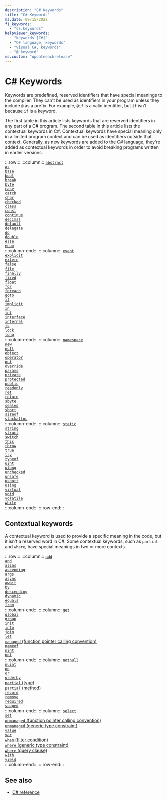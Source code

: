 ```yaml
---
description: "C# Keywords"
title: "C# Keywords"
ms.date: 09/15/2022
f1_keywords: 
  - "cs.keywords"
helpviewer_keywords:
  - "keywords [C#]"
  - "C# language, keywords"
  - "Visual C#, keywords"
  - "@ keyword"
ms.custom: "updateeachrelease"
---
```

# C# Keywords

Keywords are predefined, reserved identifiers that have special meanings to the compiler. They can't be used as identifiers in your program unless they include `@` as a prefix. For example, `@if` is a valid identifier, but `if` isn't because `if` is a keyword.

The first table in this article lists keywords that are reserved identifiers in any part of a C# program. The second table in this article lists the contextual keywords in C#. Contextual keywords have special meaning only in a limited program context and can be used as identifiers outside that context. Generally, as new keywords are added to the C# language, they're added as contextual keywords in order to avoid breaking programs written in earlier versions.

:::row:::
    :::column:::
        [`abstract`](abstract.md)  
        [`as`](../operators/type-testing-and-cast.md#as-operator)  
        [`base`](base.md)  
        [`bool`](../builtin-types/bool.md)  
        [`break`](../statements/jump-statements.md#the-break-statement)  
        [`byte`](../builtin-types/integral-numeric-types.md)  
        [`case`](../statements/selection-statements.md#the-switch-statement)  
        [`catch`](try-catch.md)  
        [`char`](../builtin-types/char.md)  
        [`checked`](../statements/checked-and-unchecked.md)  
        [`class`](class.md)  
        [`const`](const.md)  
        [`continue`](../statements/jump-statements.md#the-continue-statement)  
        [`decimal`](../builtin-types/floating-point-numeric-types.md)  
        [`default`](default.md)  
        [`delegate`](../builtin-types/reference-types.md)  
        [`do`](../statements/iteration-statements.md#the-do-statement)  
        [`double`](../builtin-types/floating-point-numeric-types.md)  
        [`else`](../statements/selection-statements.md#the-if-statement)  
        [`enum`](../builtin-types/enum.md)  
    :::column-end:::
    :::column:::
        [`event`](event.md)  
        [`explicit`](../operators/user-defined-conversion-operators.md)  
        [`extern`](extern.md)  
        [`false`](../builtin-types/bool.md)  
        [`file`](file.md)  
        [`finally`](try-finally.md)  
        [`fixed`](../statements/fixed.md)  
        [`float`](../builtin-types/floating-point-numeric-types.md)  
        [`for`](../statements/iteration-statements.md#the-for-statement)  
        [`foreach`](../statements/iteration-statements.md#the-foreach-statement)  
        [`goto`](../statements/jump-statements.md#the-goto-statement)  
        [`if`](../statements/selection-statements.md#the-if-statement)  
        [`implicit`](../operators/user-defined-conversion-operators.md)  
        [`in`](in.md)  
        [`int`](../builtin-types/integral-numeric-types.md)  
        [`interface`](interface.md)  
        [`internal`](internal.md)  
        [`is`](../operators/is.md)  
        [`lock`](../statements/lock.md)  
        [`long`](../builtin-types/integral-numeric-types.md)  
    :::column-end:::
    :::column:::
        [`namespace`](namespace.md)  
        [`new`](../operators/new-operator.md)  
        [`null`](null.md)  
        [`object`](../builtin-types/reference-types.md)  
        [`operator`](../operators/operator-overloading.md)  
        [`out`](out.md)  
        [`override`](override.md)  
        [`params`](params.md)  
        [`private`](private.md)  
        [`protected`](protected.md)  
        [`public`](public.md)  
        [`readonly`](readonly.md)  
        [`ref`](ref.md)  
        [`return`](../statements/jump-statements.md#the-return-statement)  
        [`sbyte`](../builtin-types/integral-numeric-types.md)  
        [`sealed`](sealed.md)  
        [`short`](../builtin-types/integral-numeric-types.md)  
        [`sizeof`](../operators/sizeof.md)  
        [`stackalloc`](../operators/stackalloc.md)  
    :::column-end:::
    :::column:::
        [`static`](static.md)  
        [`string`](../builtin-types/reference-types.md)  
        [`struct`](../builtin-types/struct.md)  
        [`switch`](../operators/switch-expression.md)  
        [`this`](this.md)  
        [`throw`](throw.md)  
        [`true`](../builtin-types/bool.md)  
        [`try`](try-catch.md)  
        [`typeof`](../operators/type-testing-and-cast.md#typeof-operator)  
        [`uint`](../builtin-types/integral-numeric-types.md)  
        [`ulong`](../builtin-types/integral-numeric-types.md)  
        [`unchecked`](../statements/checked-and-unchecked.md)  
        [`unsafe`](unsafe.md)  
        [`ushort`](../builtin-types/integral-numeric-types.md)  
        [`using`](using.md)  
        [`virtual`](virtual.md)  
        [`void`](../builtin-types/void.md)  
        [`volatile`](volatile.md)  
        [`while`](../statements/iteration-statements.md#the-while-statement)  
    :::column-end:::
:::row-end:::

## Contextual keywords

A contextual keyword is used to provide a specific meaning in the code, but it isn't a reserved word in C#. Some contextual keywords, such as `partial` and `where`, have special meanings in two or more contexts.

:::row:::
    :::column:::
        [`add`](add.md)  
        [`and`](../operators/patterns.md#logical-patterns)  
        [`alias`](extern-alias.md)  
        [`ascending`](ascending.md)  
        [`args`](../../fundamentals/program-structure/top-level-statements.md#args)  
        [`async`](async.md)  
        [`await`](../operators/await.md)  
        [`by`](by.md)  
        [`descending`](descending.md)  
        [`dynamic`](../builtin-types/reference-types.md)  
        [`equals`](equals.md)  
        [`from`](from-clause.md)  
    :::column-end:::
    :::column:::
        [`get`](get.md)  
        [`global`](../operators/namespace-alias-qualifier.md)  
        [`group`](group-clause.md)  
        [`init`](init.md)  
        [`into`](into.md)  
        [`join`](join-clause.md)  
        [`let`](let-clause.md)  
        [`managed` (function pointer calling convention)](../unsafe-code.md#function-pointers)  
        [`nameof`](../operators/nameof.md)  
        [`nint`](../builtin-types/integral-numeric-types.md)  
        [`not`](../operators/patterns.md#logical-patterns)  
    :::column-end:::
    :::column:::
        [`notnull`](../../programming-guide/generics/constraints-on-type-parameters.md#notnull-constraint)  
        [`nuint`](../builtin-types/integral-numeric-types.md)  
        [`on`](on.md)  
        [`or`](../operators/patterns.md#logical-patterns)  
        [`orderby`](orderby-clause.md)  
        [`partial` (type)](partial-type.md)  
        [`partial` (method)](partial-method.md)  
        [`record`](../../fundamentals/types/records.md)  
        [`remove`](remove.md)  
        [`required`](required.md)  
        [`scoped`](../statements/declarations.md#scoped-ref)  
    :::column-end:::
    :::column:::
        [`select`](select-clause.md)  
        [`set`](set.md)  
        [`unmanaged` (function pointer calling convention)](../unsafe-code.md#function-pointers)  
        [`unmanaged` (generic type constraint)](../../programming-guide/generics/constraints-on-type-parameters.md#unmanaged-constraint)  
        [`value`](value.md)  
        [`var`](../statements/declarations.md#implicitly-typed-local-variables)  
        [`when` (filter condition)](when.md)  
        [`where` (generic type constraint)](where-generic-type-constraint.md)  
        [`where` (query clause)](where-clause.md)  
        [`with`](../operators/with-expression.md)  
        [`yield`](../statements/yield.md)  
    :::column-end:::
:::row-end:::

## See also

- [C# reference](../index.md)
